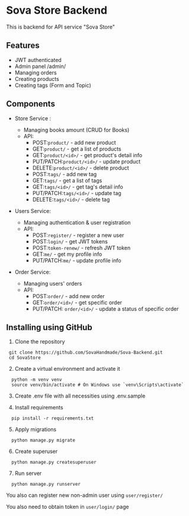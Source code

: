 # Sova Store Backend

This is backend for API service "Sova Store"

## Features

- JWT authenticated
- Admin panel /admin/
- Managing orders
- Creating products
- Creating tags (Form and Topic)

## Components

- Store Service :
  - Managing books amount (CRUD for Books)
  - API:
    - POST:```product/``` - add new product
    - GET:```product/```  - get a list of products
    - GET:```product/<id>/``` - get product's detail info 
    - PUT/PATCH:```product/<id>/``` - update product
    - DELETE:```product/<id>/``` - delete product
    - POST:```tags/``` - add new tag
    - GET:```tags/```  - get a list of tags
    - GET:```tags/<id>/``` - get tag's detail info 
    - PUT/PATCH:```tags/<id>/``` - update tag
    - DELETE:```tags/<id>/``` - delete tag
  
- Users Service:
  - Managing authentication & user registration
  - API:
     - POST:```register/``` - register a new user 
     - POST:```login/``` - get JWT tokens 
     - POST:```token-renew/``` - refresh JWT token 
     - GET:```me/``` - get my profile info 
     - PUT/PATCH:```me/``` - update profile info 

- Order Service:
  - Managing users' orders
  - API:
    - POST:```order/``` - add new order
    - GET:```order/<id>/``` - get specific order
    - PUT/PATCH: ```order/<id>/``` - update a status of specific order

## Installing using GitHub

1. Clone the repository
 ```shell
  git clone https://github.com/SovaHandmade/Sova-Backend.git
  cd SovaStore
```

2. Create a virtual environment and activate it
```shell
  python -m venv venv
  source venv/bin/activate # On Windows use `venv\Scripts\activate`
```

3. Create .env file with all necessities using .env.sample

4. Install requirements
```shell
  pip install -r requirements.txt
```

5. Apply migrations
```shell
  python manage.py migrate
```

6. Create superuser
```shell
  python manage.py createsuperuser
```

7. Run server
```shell
  python manage.py runserver
```

You also can register new non-admin user using ```user/register/```

You also need to obtain token in ```user/login/``` page

